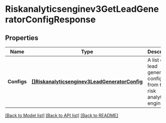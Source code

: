 # Riskanalyticsenginev3GetLeadGeneratorConfigResponse

## Properties
Name | Type | Description | Notes
------------ | ------------- | ------------- | -------------
**Configs** | [**[]Riskanalyticsenginev3LeadGeneratorConfig**](riskanalyticsenginev3LeadGeneratorConfig.md) | A list of lead generator configs from the risk analytics engine. | [optional] [default to null]

[[Back to Model list]](../README.md#documentation-for-models) [[Back to API list]](../README.md#documentation-for-api-endpoints) [[Back to README]](../README.md)

